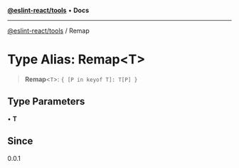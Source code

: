 [**@eslint-react/tools**](../README.md) • **Docs**

***

[@eslint-react/tools](../README.md) / Remap

# Type Alias: Remap\<T\>

> **Remap**\<`T`\>: `{ [P in keyof T]: T[P] }`

## Type Parameters

• **T**

## Since

0.0.1
